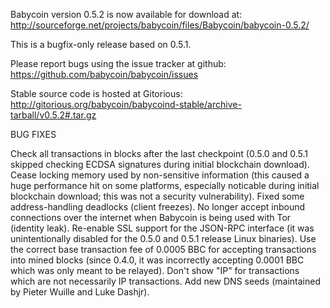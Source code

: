 Babycoin version 0.5.2 is now available for download at:
http://sourceforge.net/projects/babycoin/files/Babycoin/babycoin-0.5.2/

This is a bugfix-only release based on 0.5.1.

Please report bugs using the issue tracker at github:
https://github.com/babycoin/babycoin/issues

Stable source code is hosted at Gitorious:
http://gitorious.org/babycoin/babycoind-stable/archive-tarball/v0.5.2#.tar.gz

BUG FIXES

Check all transactions in blocks after the last checkpoint (0.5.0 and 0.5.1 skipped checking ECDSA signatures during initial blockchain download).
Cease locking memory used by non-sensitive information (this caused a huge performance hit on some platforms, especially noticable during initial blockchain download; this was
not a security vulnerability).
Fixed some address-handling deadlocks (client freezes).
No longer accept inbound connections over the internet when Babycoin is being used with Tor (identity leak).
Re-enable SSL support for the JSON-RPC interface (it was unintentionally disabled for the 0.5.0 and 0.5.1 release Linux binaries).
Use the correct base transaction fee of 0.0005 BBC for accepting transactions into mined blocks (since 0.4.0, it was incorrectly accepting 0.0001 BBC which was only meant to be relayed).
Don't show "IP" for transactions which are not necessarily IP transactions.
Add new DNS seeds (maintained by Pieter Wuille and Luke Dashjr).

